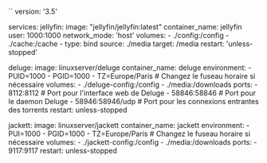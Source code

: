 ``
version: '3.5'

services:
  jellyfin:
    image: "jellyfin/jellyfin:latest"
    container_name: jellyfin
    user: 1000:1000
    network_mode: 'host'
    volumes:
      - ./config:/config
      - ./cache:/cache
      - type: bind
        source: ./media
        target: /media
    restart: 'unless-stopped'

  deluge:
    image: linuxserver/deluge
    container_name: deluge
    environment:
      - PUID=1000
      - PGID=1000
      - TZ=Europe/Paris # Changez le fuseau horaire si nécessaire
    volumes:
      - ./deluge-config:/config
      - ./media:/downloads
    ports:
      - 8112:8112   # Port pour l'interface web de Deluge
      - 58846:58846 # Port pour le daemon Deluge
      - 58946:58946/udp # Port pour les connexions entrantes des torrents
    restart: unless-stopped

  jackett:
    image: linuxserver/jackett
    container_name: jackett
    environment:
      - PUI=1000
      - PGID=1000
      - TZ=Europe/Paris # Changez le fuseau horaire si nécessaire
    volumes:
      - ./jackett-config:/config
      - ./media:/downloads
    ports:
      - 9117:9117
    restart: unless-stopped
```
